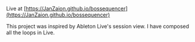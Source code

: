 Live at [https://JanZaion.github.io/bossequencer](https://JanZaion.github.io/bossequencer)

This project was inspired by Ableton Live's session view. I have composed all the loops in Live.
